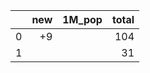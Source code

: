 |    |   new | 1M_pop   |   total |
|---:|------:|:---------|--------:|
|  0 |    +9 |          |     104 |
|  1 |       |          |      31 |